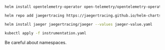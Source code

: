 #

```sh
helm install opentelemetry-operator open-telemetry/opentelemetry-operator --values operator-values.yaml
```

```sh
helm repo add jaegertracing https://jaegertracing.github.io/helm-charts
```

```sh
helm install jaeger jaegertracing/jaeger --values jaeger-value.yaml
```

```sh
kubectl apply -f instrumentation.yaml
```

Be careful about namespaces.

